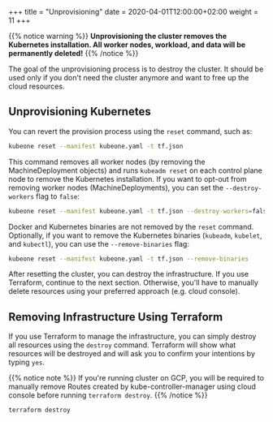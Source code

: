 +++
title = "Unprovisioning"
date = 2020-04-01T12:00:00+02:00
weight = 11
+++

{{% notice warning %}}
**Unprovisioning the cluster removes the Kubernetes installation. All worker
nodes, workload, and data will be permanently deleted!**
{{% /notice %}}

The goal of the unprovisioning process is to destroy the cluster. It should
be used only if you don't need the cluster anymore and want to free up the
cloud resources.

## Unprovisioning Kubernetes

You can revert the provision process using the `reset` command, such as:

```bash
kubeone reset --manifest kubeone.yaml -t tf.json
```

This command removes all worker nodes (by removing the MachineDeployment
objects) and runs `kubeadm reset` on each control plane node to remove the
Kubernetes installation. If you want to opt-out from removing worker nodes
(MachineDeployments), you can set the `--destroy-workers` flag to `false`:

```bash
kubeone reset --manifest kubeone.yaml -t tf.json --destroy-workers=false
```

Docker and Kubernetes binaries are not removed by the `reset` command.
Optionally, if you want to remove the Kubernetes binaries (`kubeadm`,
`kubelet`, and `kubectl`), you can use the `--remove-binaries` flag:

```bash
kubeone reset --manifest kubeone.yaml -t tf.json --remove-binaries
```

After resetting the cluster, you can destroy the infrastructure.
If you use Terraform, continue to the next section. Otherwise, you'll have to
manually delete resources using your preferred approach (e.g. cloud console).

## Removing Infrastructure Using Terraform

If you use Terraform to manage the infrastructure, you can simply destroy all
resources using the `destroy` command. Terraform will show what resources will
be destroyed and will ask you to confirm your intentions by typing `yes`.

{{% notice note %}}
If you're running cluster on GCP, you will be required to manually remove
Routes created by kube-controller-manager using cloud console before running
`terraform destroy`.
{{% /notice %}}

```bash
terraform destroy
```
